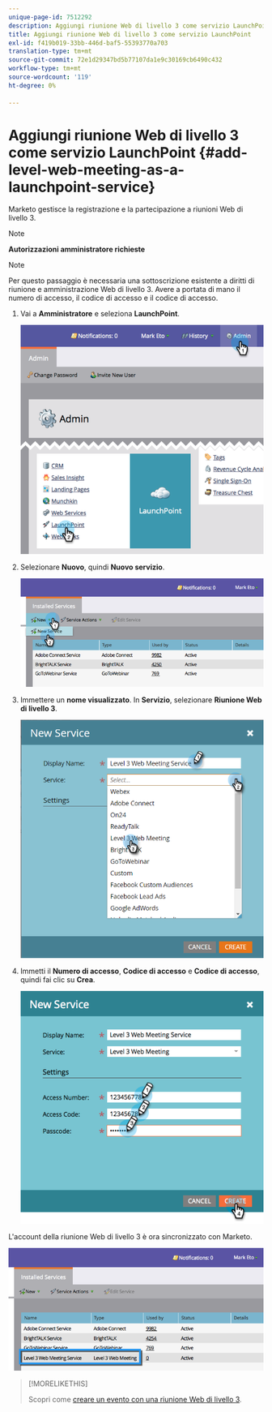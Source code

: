 ```yaml
---
unique-page-id: 7512292
description: Aggiungi riunione Web di livello 3 come servizio LaunchPoint - Documenti Marketo - Documentazione del prodotto
title: Aggiungi riunione Web di livello 3 come servizio LaunchPoint
exl-id: f419b019-33bb-446d-baf5-55393770a703
translation-type: tm+mt
source-git-commit: 72e1d29347bd5b77107da1e9c30169cb6490c432
workflow-type: tm+mt
source-wordcount: '119'
ht-degree: 0%

---
```


# Aggiungi riunione Web di livello 3 come servizio LaunchPoint {#add-level-web-meeting-as-a-launchpoint-service}

Marketo gestisce la registrazione e la partecipazione a riunioni Web di livello 3.

>[!NOTE]
>
>**Autorizzazioni amministratore richieste**

>[!NOTE]
>
>Per questo passaggio è necessaria una sottoscrizione esistente a diritti di riunione e amministrazione Web di livello 3. Avere a portata di mano il numero di accesso, il codice di accesso e il codice di accesso.

1. Vai a **Amministratore** e seleziona **LaunchPoint**.

   ![](assets/image2015-4-23-10-3a5-3a12.png)

1. Selezionare **Nuovo**, quindi **Nuovo servizio**.

   ![](assets/level-3-web-meeting-new-service.png)

1. Immettere un **nome visualizzato**. In **Servizio**, selezionare **Riunione Web di livello 3**.

   ![](assets/new-service-level-3.png)

1. Immetti il **Numero di accesso**, **Codice di accesso** e **Codice di accesso**, quindi fai clic su **Crea**.

   ![](assets/image2015-4-23-10-3a10-3a26.png)

L&#39;account della riunione Web di livello 3 è ora sincronizzato con Marketo.

![](assets/level-3-web-meeting.png)

>[!MORELIKETHIS]
>
>Scopri come [creare un evento con una riunione Web di livello 3](/help/marketo/product-docs/demand-generation/events/create-an-event/create-an-event-with-level-3-web-meeting.md).

